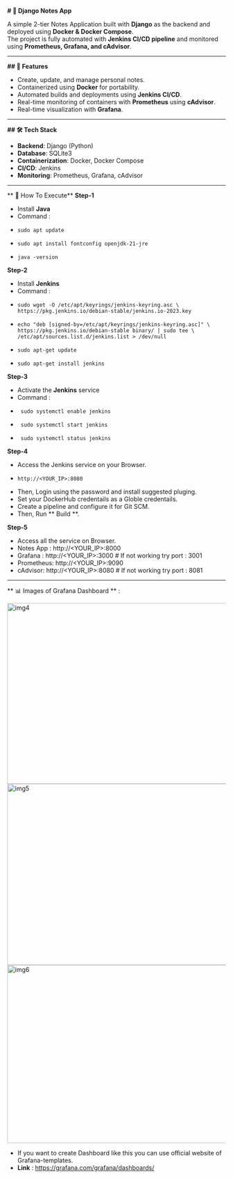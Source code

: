 **# 📝 Django Notes App** 

A simple 2-tier Notes Application built with **Django** as the backend and deployed using **Docker & Docker Compose**.  
The project is fully automated with **Jenkins CI/CD pipeline** and monitored using **Prometheus, Grafana, and cAdvisor**.  

-----

**## 📌 Features**
- Create, update, and manage personal notes.
- Containerized using **Docker** for portability.
- Automated builds and deployments using **Jenkins CI/CD**.
- Real-time monitoring of containers with **Prometheus** using **cAdvisor**.
- Real-time visualization with **Grafana**.

-----

**## 🛠️ Tech Stack**
- **Backend**: Django (Python)  
- **Database**: SQLite3   
- **Containerization**: Docker, Docker Compose  
- **CI/CD**: Jenkins  
- **Monitoring**: Prometheus, Grafana, cAdvisor  

-----

** 📝 How To Execute**
**Step-1**
- Install **Java**
- Command :
-     sudo apt update
-     sudo apt install fontconfig openjdk-21-jre
-     java -version

**Step-2**
- Install **Jenkins**
- Command :
-     sudo wget -O /etc/apt/keyrings/jenkins-keyring.asc \
      https://pkg.jenkins.io/debian-stable/jenkins.io-2023.key
-     echo "deb [signed-by=/etc/apt/keyrings/jenkins-keyring.asc]" \
      https://pkg.jenkins.io/debian-stable binary/ | sudo tee \
      /etc/apt/sources.list.d/jenkins.list > /dev/null
-     sudo apt-get update
-     sudo apt-get install jenkins

**Step-3**
- Activate the **Jenkins** service
- Command :
-      sudo systemctl enable jenkins 
-      sudo systemctl start jenkins  
-      sudo systemctl status jenkins

**Step-4**
- Access the Jenkins service on your Browser.
-     http://<YOUR_IP>:8080
- Then, Login using the password and install suggested pluging.
- Set your DockerHub credentails as a Globle credentails.
- Create a pipeline and configure it for Git SCM.
- Then, Run ** Build **.

**Step-5**
- Access all the service on Browser.
- Notes App : http://<YOUR_IP>:8000
- Grafana : http://<YOUR_IP>:3000  # If not working try port : 3001
- Prometheus: http://<YOUR_IP>:9090
- cAdvisor: http://<YOUR_IP>:8080  # If not working try port : 8081

-----

** 📊 Images of Grafana Dashboard ** :


<img width="960" height="416" alt="img4" src="https://github.com/user-attachments/assets/f1801e4d-2254-4ec3-8712-4be4c81e6209" />

<img width="944" height="417" alt="img5" src="https://github.com/user-attachments/assets/7f1ac2f2-ce1a-4009-adb6-079549b68ea2" />

<img width="944" height="410" alt="img6" src="https://github.com/user-attachments/assets/98121523-475c-44b6-a128-9f0119a99f80" />


- If you want to create Dashboard like this you can use official website of Grafana-templates.
- **Link** : https://grafana.com/grafana/dashboards/
